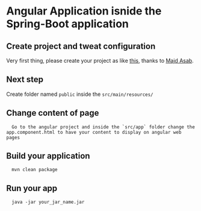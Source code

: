 # Angular Application isnide the Spring-Boot application

## Create project and tweat configuration

Very first thing, please create your project as like [this](https://medium.com/@majdasab/integrating-an-angular-project-with-spring-boot-e3a043b7307b), thanks to [Majd Asab](https://medium.com/@majdasab).

## Next step

Create folder named `public` inside the `src/main/resources/` 

## Change content of page
```
  Go to the angular project and inside the `src/app` folder change the app.component.html to have your content to display on angular web pages
```

## Build your application

```
  mvn clean package
```

## Run your app
```
  java -jar your_jar_name.jar
```
